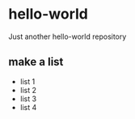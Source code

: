 # hello-world
Just another hello-world repository

## make a list
* list 1
* list 2
* list 3
* list 4

